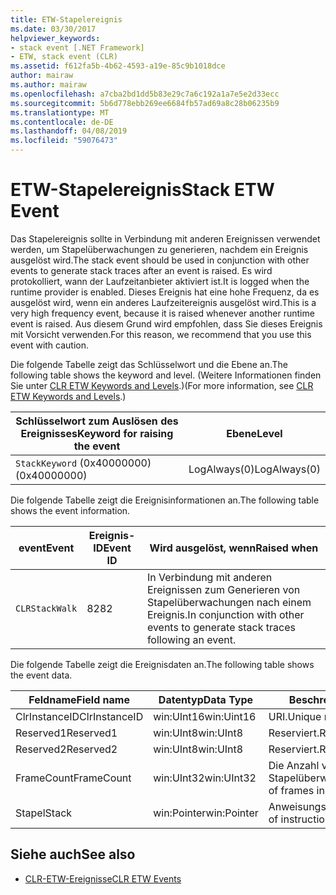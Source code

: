 ```yaml
---
title: ETW-Stapelereignis
ms.date: 03/30/2017
helpviewer_keywords:
- stack event [.NET Framework]
- ETW, stack event (CLR)
ms.assetid: f612fa5b-4b62-4593-a19e-85c9b1018dce
author: mairaw
ms.author: mairaw
ms.openlocfilehash: a7cba2bd1dd5b83e29c7a6c192a1a7e5e2d33ecc
ms.sourcegitcommit: 5b6d778ebb269ee6684fb57ad69a8c28b06235b9
ms.translationtype: MT
ms.contentlocale: de-DE
ms.lasthandoff: 04/08/2019
ms.locfileid: "59076473"
---
```

# <a name="stack-etw-event"></a><span data-ttu-id="71f55-102">ETW-Stapelereignis</span><span class="sxs-lookup"><span data-stu-id="71f55-102">Stack ETW Event</span></span>
<span data-ttu-id="71f55-103">Das Stapelereignis sollte in Verbindung mit anderen Ereignissen verwendet werden, um Stapelüberwachungen zu generieren, nachdem ein Ereignis ausgelöst wird.</span><span class="sxs-lookup"><span data-stu-id="71f55-103">The stack event should be used in conjunction with other events to generate stack traces after an event is raised.</span></span> <span data-ttu-id="71f55-104">Es wird protokolliert, wann der Laufzeitanbieter aktiviert ist.</span><span class="sxs-lookup"><span data-stu-id="71f55-104">It is logged when the runtime provider is enabled.</span></span> <span data-ttu-id="71f55-105">Dieses Ereignis hat eine hohe Frequenz, da es ausgelöst wird, wenn ein anderes Laufzeitereignis ausgelöst wird.</span><span class="sxs-lookup"><span data-stu-id="71f55-105">This is a very high frequency event, because it is raised whenever another runtime event is raised.</span></span> <span data-ttu-id="71f55-106">Aus diesem Grund wird empfohlen, dass Sie dieses Ereignis mit Vorsicht verwenden.</span><span class="sxs-lookup"><span data-stu-id="71f55-106">For this reason, we recommend that you use this event with caution.</span></span>  
  
 <span data-ttu-id="71f55-107">Die folgende Tabelle zeigt das Schlüsselwort und die Ebene an.</span><span class="sxs-lookup"><span data-stu-id="71f55-107">The following table shows the keyword and level.</span></span> <span data-ttu-id="71f55-108">(Weitere Informationen finden Sie unter [CLR ETW Keywords and Levels](../../../docs/framework/performance/clr-etw-keywords-and-levels.md).)</span><span class="sxs-lookup"><span data-stu-id="71f55-108">(For more information, see [CLR ETW Keywords and Levels](../../../docs/framework/performance/clr-etw-keywords-and-levels.md).)</span></span>  
  
|<span data-ttu-id="71f55-109">Schlüsselwort zum Auslösen des Ereignisses</span><span class="sxs-lookup"><span data-stu-id="71f55-109">Keyword for raising the event</span></span>|<span data-ttu-id="71f55-110">Ebene</span><span class="sxs-lookup"><span data-stu-id="71f55-110">Level</span></span>|  
|-----------------------------------|-----------|  
|`StackKeyword` <span data-ttu-id="71f55-111">(0x40000000)</span><span class="sxs-lookup"><span data-stu-id="71f55-111">(0x40000000)</span></span>|<span data-ttu-id="71f55-112">LogAlways(0)</span><span class="sxs-lookup"><span data-stu-id="71f55-112">LogAlways(0)</span></span>|  
  
 <span data-ttu-id="71f55-113">Die folgende Tabelle zeigt die Ereignisinformationen an.</span><span class="sxs-lookup"><span data-stu-id="71f55-113">The following table shows the event information.</span></span>  
  
|<span data-ttu-id="71f55-114">event</span><span class="sxs-lookup"><span data-stu-id="71f55-114">Event</span></span>|<span data-ttu-id="71f55-115">Ereignis-ID</span><span class="sxs-lookup"><span data-stu-id="71f55-115">Event ID</span></span>|<span data-ttu-id="71f55-116">Wird ausgelöst, wenn</span><span class="sxs-lookup"><span data-stu-id="71f55-116">Raised when</span></span>|  
|-----------|--------------|-----------------|  
|`CLRStackWalk`|<span data-ttu-id="71f55-117">82</span><span class="sxs-lookup"><span data-stu-id="71f55-117">82</span></span>|<span data-ttu-id="71f55-118">In Verbindung mit anderen Ereignissen zum Generieren von Stapelüberwachungen nach einem Ereignis.</span><span class="sxs-lookup"><span data-stu-id="71f55-118">In conjunction with other events to generate stack traces following an event.</span></span>|  
  
 <span data-ttu-id="71f55-119">Die folgende Tabelle zeigt die Ereignisdaten an.</span><span class="sxs-lookup"><span data-stu-id="71f55-119">The following table shows the event data.</span></span>  
  
|<span data-ttu-id="71f55-120">Feldname</span><span class="sxs-lookup"><span data-stu-id="71f55-120">Field name</span></span>|<span data-ttu-id="71f55-121">Datentyp</span><span class="sxs-lookup"><span data-stu-id="71f55-121">Data Type</span></span>|<span data-ttu-id="71f55-122">Beschreibung</span><span class="sxs-lookup"><span data-stu-id="71f55-122">Description</span></span>|  
|----------------|---------------|-----------------|  
|<span data-ttu-id="71f55-123">ClrInstanceID</span><span class="sxs-lookup"><span data-stu-id="71f55-123">ClrInstanceID</span></span>|<span data-ttu-id="71f55-124">win:UInt16</span><span class="sxs-lookup"><span data-stu-id="71f55-124">win:Uint16</span></span>|<span data-ttu-id="71f55-125">URI.</span><span class="sxs-lookup"><span data-stu-id="71f55-125">Unique runtime identifier.</span></span>|  
|<span data-ttu-id="71f55-126">Reserved1</span><span class="sxs-lookup"><span data-stu-id="71f55-126">Reserved1</span></span>|<span data-ttu-id="71f55-127">win:UInt8</span><span class="sxs-lookup"><span data-stu-id="71f55-127">win:UInt8</span></span>|<span data-ttu-id="71f55-128">Reserviert.</span><span class="sxs-lookup"><span data-stu-id="71f55-128">Reserved.</span></span>|  
|<span data-ttu-id="71f55-129">Reserved2</span><span class="sxs-lookup"><span data-stu-id="71f55-129">Reserved2</span></span>|<span data-ttu-id="71f55-130">win:UInt8</span><span class="sxs-lookup"><span data-stu-id="71f55-130">win:UInt8</span></span>|<span data-ttu-id="71f55-131">Reserviert.</span><span class="sxs-lookup"><span data-stu-id="71f55-131">Reserved.</span></span>|  
|<span data-ttu-id="71f55-132">FrameCount</span><span class="sxs-lookup"><span data-stu-id="71f55-132">FrameCount</span></span>|<span data-ttu-id="71f55-133">win:UInt32</span><span class="sxs-lookup"><span data-stu-id="71f55-133">win:UInt32</span></span>|<span data-ttu-id="71f55-134">Die Anzahl von Frames in der Stapelüberwachung.</span><span class="sxs-lookup"><span data-stu-id="71f55-134">The number of frames in the stack trace.</span></span>|  
|<span data-ttu-id="71f55-135">Stapel</span><span class="sxs-lookup"><span data-stu-id="71f55-135">Stack</span></span>|<span data-ttu-id="71f55-136">win:Pointer</span><span class="sxs-lookup"><span data-stu-id="71f55-136">win:Pointer</span></span>|<span data-ttu-id="71f55-137">Anweisungszeigerspalten.</span><span class="sxs-lookup"><span data-stu-id="71f55-137">Columns of instruction pointers.</span></span>|  
  
## <a name="see-also"></a><span data-ttu-id="71f55-138">Siehe auch</span><span class="sxs-lookup"><span data-stu-id="71f55-138">See also</span></span>

- [<span data-ttu-id="71f55-139">CLR-ETW-Ereignisse</span><span class="sxs-lookup"><span data-stu-id="71f55-139">CLR ETW Events</span></span>](../../../docs/framework/performance/clr-etw-events.md)
